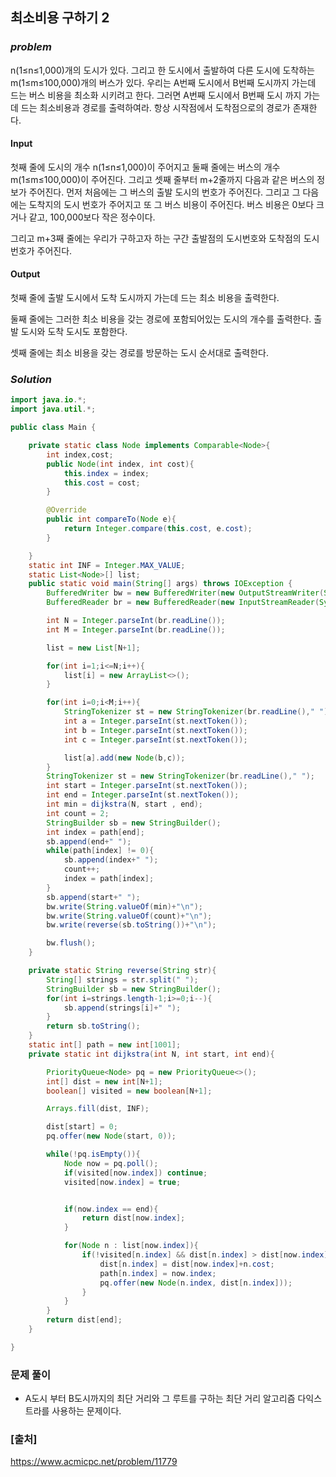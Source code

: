 ## **최소비용 구하기 2**


### ***problem***
n(1≤n≤1,000)개의 도시가 있다. 그리고 한 도시에서 출발하여 다른 도시에 도착하는 m(1≤m≤100,000)개의 버스가 있다. 우리는 A번째 도시에서 B번째 도시까지 가는데 드는 버스 비용을 최소화 시키려고 한다. 그러면 A번째 도시에서 B번째 도시 까지 가는데 드는 최소비용과 경로를 출력하여라. 항상 시작점에서 도착점으로의 경로가 존재한다.

#### **Input**
첫째 줄에 도시의 개수 n(1≤n≤1,000)이 주어지고 둘째 줄에는 버스의 개수 m(1≤m≤100,000)이 주어진다. 그리고 셋째 줄부터 m+2줄까지 다음과 같은 버스의 정보가 주어진다. 먼저 처음에는 그 버스의 출발 도시의 번호가 주어진다. 그리고 그 다음에는 도착지의 도시 번호가 주어지고 또 그 버스 비용이 주어진다. 버스 비용은 0보다 크거나 같고, 100,000보다 작은 정수이다.

그리고 m+3째 줄에는 우리가 구하고자 하는 구간 출발점의 도시번호와 도착점의 도시번호가 주어진다.
#### **Output**
첫째 줄에 출발 도시에서 도착 도시까지 가는데 드는 최소 비용을 출력한다.

둘째 줄에는 그러한 최소 비용을 갖는 경로에 포함되어있는 도시의 개수를 출력한다. 출발 도시와 도착 도시도 포함한다.

셋째 줄에는 최소 비용을 갖는 경로를 방문하는 도시 순서대로 출력한다.

### ***Solution***
``` java
import java.io.*;
import java.util.*;

public class Main {

    private static class Node implements Comparable<Node>{
        int index,cost;
        public Node(int index, int cost){
            this.index = index;
            this.cost = cost;
        }

        @Override
        public int compareTo(Node e){
            return Integer.compare(this.cost, e.cost);
        }

    }
    static int INF = Integer.MAX_VALUE;
    static List<Node>[] list;
    public static void main(String[] args) throws IOException {
        BufferedWriter bw = new BufferedWriter(new OutputStreamWriter(System.out));
        BufferedReader br = new BufferedReader(new InputStreamReader(System.in));

        int N = Integer.parseInt(br.readLine());
        int M = Integer.parseInt(br.readLine());

        list = new List[N+1];

        for(int i=1;i<=N;i++){
            list[i] = new ArrayList<>();
        }

        for(int i=0;i<M;i++){
            StringTokenizer st = new StringTokenizer(br.readLine()," ");
            int a = Integer.parseInt(st.nextToken());
            int b = Integer.parseInt(st.nextToken());
            int c = Integer.parseInt(st.nextToken());

            list[a].add(new Node(b,c));
        }
        StringTokenizer st = new StringTokenizer(br.readLine()," ");
        int start = Integer.parseInt(st.nextToken());
        int end = Integer.parseInt(st.nextToken());
        int min = dijkstra(N, start , end);
        int count = 2;
        StringBuilder sb = new StringBuilder();
        int index = path[end];
        sb.append(end+" ");
        while(path[index] != 0){
            sb.append(index+" ");
            count++;
            index = path[index];
        }
        sb.append(start+" ");
        bw.write(String.valueOf(min)+"\n");
        bw.write(String.valueOf(count)+"\n");
        bw.write(reverse(sb.toString())+"\n");

        bw.flush();
    }

    private static String reverse(String str){
        String[] strings = str.split(" ");
        StringBuilder sb = new StringBuilder();
        for(int i=strings.length-1;i>=0;i--){
            sb.append(strings[i]+" ");
        }
        return sb.toString();
    }
    static int[] path = new int[1001];
    private static int dijkstra(int N, int start, int end){

        PriorityQueue<Node> pq = new PriorityQueue<>();
        int[] dist = new int[N+1];
        boolean[] visited = new boolean[N+1];

        Arrays.fill(dist, INF);

        dist[start] = 0;
        pq.offer(new Node(start, 0));

        while(!pq.isEmpty()){
            Node now = pq.poll();
            if(visited[now.index]) continue;
            visited[now.index] = true;


            if(now.index == end){
                return dist[now.index];
            }

            for(Node n : list[now.index]){
                if(!visited[n.index] && dist[n.index] > dist[now.index]+n.cost){
                    dist[n.index] = dist[now.index]+n.cost;
                    path[n.index] = now.index;
                    pq.offer(new Node(n.index, dist[n.index]));
                }
            }
        }
        return dist[end];
    }

}
```
### **문제 풀이**
- A도시 부터 B도시까지의 최단 거리와 그 루트를 구하는 최단 거리 알고리즘 다익스트라를 사용하는 문제이다.



### **[출처]**
https://www.acmicpc.net/problem/11779